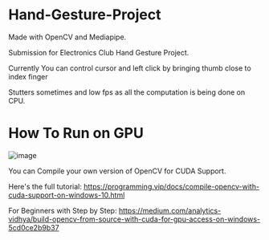# Hand-Gesture-Project
Made with OpenCV and Mediapipe.

Submission for Electronics Club Hand Gesture Project.

Currently You can control cursor and left click by bringing thumb close to index finger

Stutters sometimes and low fps as all the computation is being done on CPU.

# How To Run on GPU
![image](https://user-images.githubusercontent.com/35039730/133214296-58ea061d-65fe-4b3f-a7b1-45aad4faaf2d.png)

You can Compile your own version of OpenCV for CUDA Support.

Here's the full tutorial: https://programming.vip/docs/compile-opencv-with-cuda-support-on-windows-10.html

For Beginners with Step by Step: https://medium.com/analytics-vidhya/build-opencv-from-source-with-cuda-for-gpu-access-on-windows-5cd0ce2b9b37
